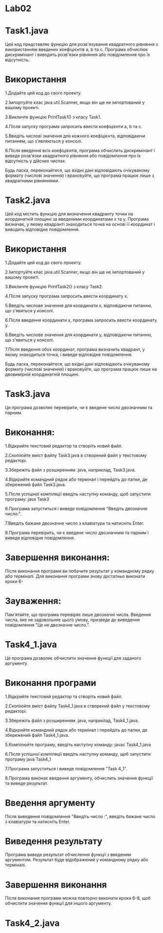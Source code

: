 # Lab02
# Task1.java

Цей код представляє функцію для розв'язування квадратного рівняння з використанням введених коефіцієнтів a, b та c. Програма обчислює дискримінант і виводить розв'язки рівняння або повідомлення про їх відсутність.

# Використання
1.Додайте цей код до свого проекту.

2.Імпортуйте клас java.util.Scanner, якщо він ще не імпортований у вашому проекті.

3.Викличте функцію PrintTask1() з класу Task1.

4.Після запуску програма запросить ввести коефіцієнти a, b та c.

5.Введіть числові значення для кожного коефіцієнта, відповідаючи питанням, що з'являються у консолі.

6.Після введення всіх коефіцієнтів, програма обчислить дискримінант і виведе розв'язки квадратного рівняння або повідомлення про їх відсутність у дійсних числах.

Будь ласка, переконайтеся, що вхідні дані відповідають очікуваному формату (числові значення) і враховуйте, що програма працює лише з квадратними рівняннями.
#
# Task2.java

Цей код містить функцію для визначення квадранту точки на координатній площині за введеними координатами x та y. Програма визначає, у якому квадранті знаходиться точка на основі її координат і виводить відповідне повідомлення.

# Використання
1.Додайте цей код до свого проекту.

2.Імпортуйте клас java.util.Scanner, якщо він ще не імпортований у вашому проекті.

3.Викличте функцію PrintTask2() з класу Task2.

4.Після запуску програма запросить ввести координату x.

5.Введіть числове значення для координати x, відповідаючи питанню, що з'явиться у консолі.

6.Після введення координати x, програма запросить ввести координату y.

6.Введіть числове значення для координати y, відповідаючи питанню, що з'явиться у консолі.

7.Після введення обох координат, програма визначить квадрант, у якому знаходиться точка, і виведе відповідне повідомлення.

Будь ласка, переконайтеся, що вхідні дані відповідають очікуваному формату (числові значення) і враховуйте, що програма працює лише на двовимірній координатній площині.
#
# Task3.java

Ця програма дозволяє перевірити, чи є введене число двозначним та парним.

# Виконання:

1.Відкрийте текстовий редактор та створіть новий файл.

2.Скопіюйте вміст файлу Task3.java в створений файл у текстовому редакторі.

3.Збережіть файл з розширенням .java, наприклад, Task3.java.

4.Відкрийте командний рядок або термінал і перейдіть до папки, де збережений файл Task3.java.

5.Після успішної компіляції введіть наступну команду, щоб запустити програму:
java Task3

6.Програма запуститься і виведе повідомлення "Введіть двозначне число:".

7.Введіть бажане двозначне число з клавіатури та натисніть Enter.

8.Програма перевірить, чи є введене число двозначним та парним і виведе відповідне повідомлення.

# Завершення виконання:

Після виконання програми ви побачите результат у командному рядку або терміналі. Для виконання програми знову достатньо виконати кроки 6-

# Зауваження: 

Пам'ятайте, що програма перевіряє лише двозначні числа. Введення числа, яке не задовольняє цього умову, призведе до виведення повідомлення "Це не двозначне число.".
#
# Task4_1.java

Ця програма дозволяє обчислити значення функції для заданого аргументу.

# Виконання програми

1.Відкрийте текстовий редактор та створіть новий файл.

2.Скопіюйте вміст файлу Task4_1.java в створений файл у текстовому редакторі.

3.Збережіть файл з розширенням .java, наприклад, Task4_1.java.

4.Відкрийте командний рядок або термінал і перейдіть до папки, де збережений файл Task4_1.java.

5.Компілюйте програму, введіть наступну команду:
javac Task4_1.java

6.Після успішної компіляції введіть наступну команду, щоб запустити програму
java Task4_1

7.Програма запуститься і виведе повідомлення "Task 4_1".

8.Програма виконає введення аргументу, обчислить значення функції та виведе результат.
#
# Введення аргументу

Після виведення повідомлення "Введіть число :", введіть бажане число з клавіатури та натисніть Enter.
#
# Виведення результату

Програма виведе результат обчислення функції з введеним аргументом. Результат буде відображений у командному рядку або терміналі.

#
# Завершення виконання
Після виконання програми можна повторно виконати кроки 6-8, щоб обчислити значення функції для іншого аргументу.
#
# Task4_2.java



